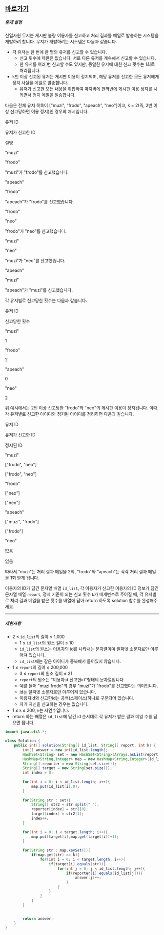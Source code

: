 
## [바로가기](https://school.programmers.co.kr/learn/courses/30/lessons/92334)



##### 문제 설명

신입사원 무지는 게시판 불량 이용자를 신고하고 처리 결과를 메일로 발송하는 시스템을 개발하려 합니다. 무지가 개발하려는 시스템은 다음과 같습니다.

-   각 유저는 한 번에 한 명의 유저를 신고할 수 있습니다.
    -   신고 횟수에 제한은 없습니다. 서로 다른 유저를 계속해서 신고할 수 있습니다.
    -   한 유저를 여러 번 신고할 수도 있지만, 동일한 유저에 대한 신고 횟수는 1회로 처리됩니다.
-   k번 이상 신고된 유저는 게시판 이용이 정지되며, 해당 유저를 신고한 모든 유저에게 정지 사실을 메일로 발송합니다.
    -   유저가 신고한 모든 내용을 취합하여 마지막에 한꺼번에 게시판 이용 정지를 시키면서 정지 메일을 발송합니다.

다음은 전체 유저 목록이 ["muzi", "frodo", "apeach", "neo"]이고, k = 2(즉, 2번 이상 신고당하면 이용 정지)인 경우의 예시입니다.

유저 ID

유저가 신고한 ID

설명

"muzi"

"frodo"

"muzi"가 "frodo"를 신고했습니다.

"apeach"

"frodo"

"apeach"가 "frodo"를 신고했습니다.

"frodo"

"neo"

"frodo"가 "neo"를 신고했습니다.

"muzi"

"neo"

"muzi"가 "neo"를 신고했습니다.

"apeach"

"muzi"

"apeach"가 "muzi"를 신고했습니다.

각 유저별로 신고당한 횟수는 다음과 같습니다.

유저 ID

신고당한 횟수

"muzi"

1

"frodo"

2

"apeach"

0

"neo"

2

위 예시에서는 2번 이상 신고당한 "frodo"와 "neo"의 게시판 이용이 정지됩니다. 이때, 각 유저별로 신고한 아이디와 정지된 아이디를 정리하면 다음과 같습니다.

유저 ID

유저가 신고한 ID

정지된 ID

"muzi"

["frodo", "neo"]

["frodo", "neo"]

"frodo"

["neo"]

["neo"]

"apeach"

["muzi", "frodo"]

["frodo"]

"neo"

없음

없음

따라서 "muzi"는 처리 결과 메일을 2회, "frodo"와 "apeach"는 각각 처리 결과 메일을 1회 받게 됩니다.

이용자의 ID가 담긴 문자열 배열 `id_list`, 각 이용자가 신고한 이용자의 ID 정보가 담긴 문자열 배열 `report`, 정지 기준이 되는 신고 횟수 `k`가 매개변수로 주어질 때, 각 유저별로 처리 결과 메일을 받은 횟수를 배열에 담아 return 하도록 solution 함수를 완성해주세요.

---

##### 제한사항

-   2 ≤ `id_list`의 길이 ≤ 1,000
    -   1 ≤ `id_list`의 원소 길이 ≤ 10
    -   `id_list`의 원소는 이용자의 id를 나타내는 문자열이며 알파벳 소문자로만 이루어져 있습니다.
    -   `id_list`에는 같은 아이디가 중복해서 들어있지 않습니다.
-   1 ≤ `report`의 길이 ≤ 200,000
    -   3 ≤ `report`의 원소 길이 ≤ 21
    -   `report`의 원소는 "이용자id 신고한id"형태의 문자열입니다.
    -   예를 들어 "muzi frodo"의 경우 "muzi"가 "frodo"를 신고했다는 의미입니다.
    -   id는 알파벳 소문자로만 이루어져 있습니다.
    -   이용자id와 신고한id는 공백(스페이스)하나로 구분되어 있습니다.
    -   자기 자신을 신고하는 경우는 없습니다.
-   1 ≤ `k` ≤ 200, `k`는 자연수입니다.
-   return 하는 배열은 `id_list`에 담긴 id 순서대로 각 유저가 받은 결과 메일 수를 담으면 됩니다.

```java
import java.util.*;

class Solution {
    public int[] solution(String[] id_list, String[] report, int k) {
        int[] answer = new int[id_list.length];
        HashSet<String> set = new HashSet<String>(Arrays.asList(report)); // 중복제거
        HashMap<String,Integer> map = new HashMap<String,Integer>(id_list.length);
        String[] reporter = new String[set.size()];
        String[] target = new String[set.size()];
        int index = 0;
        
        for(int i = 0; i < id_list.length; i++){
            map.put(id_list[i],0);
        }
        
        for(String str : set){
            String[] str2 = str.split(" ");
            reporter[index] = str2[0];
            target[index] = str2[1];
            index++;
        }
        
        for(int i = 0; i < target.length; i++){
            map.put(target[i],map.get(target[i])+1);
        }
        
        for(String str : map.keySet()){
            if(map.get(str) >= k){
                for(int i = 0; i < target.length; i++){
                    if(target[i].equals(str)){
                        for(int j = 0; j < id_list.length; j++){
                            if(reporter[i].equals(id_list[j])){
                                answer[j]++;
                            }
                        }
                    }
                }
            }
        }
    
        
        return answer;
    }
}
```